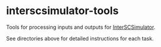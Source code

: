 interscsimulator-tools
===

Tools for processing inputs and outputs for [InterSCSimulator](https://github.com/ezambomsantana/smart_city_model).

See directories above for detailed instructions for each task.